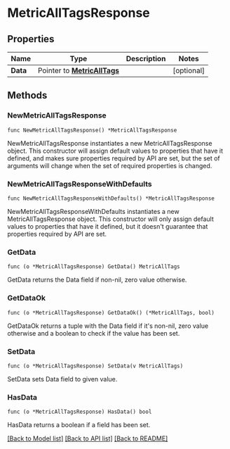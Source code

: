 # MetricAllTagsResponse

## Properties

Name | Type | Description | Notes
---- | ---- | ----------- | ------
**Data** | Pointer to [**MetricAllTags**](MetricAllTags.md) |  | [optional] 

## Methods

### NewMetricAllTagsResponse

`func NewMetricAllTagsResponse() *MetricAllTagsResponse`

NewMetricAllTagsResponse instantiates a new MetricAllTagsResponse object.
This constructor will assign default values to properties that have it defined,
and makes sure properties required by API are set, but the set of arguments
will change when the set of required properties is changed.

### NewMetricAllTagsResponseWithDefaults

`func NewMetricAllTagsResponseWithDefaults() *MetricAllTagsResponse`

NewMetricAllTagsResponseWithDefaults instantiates a new MetricAllTagsResponse object.
This constructor will only assign default values to properties that have it defined,
but it doesn't guarantee that properties required by API are set.

### GetData

`func (o *MetricAllTagsResponse) GetData() MetricAllTags`

GetData returns the Data field if non-nil, zero value otherwise.

### GetDataOk

`func (o *MetricAllTagsResponse) GetDataOk() (*MetricAllTags, bool)`

GetDataOk returns a tuple with the Data field if it's non-nil, zero value otherwise
and a boolean to check if the value has been set.

### SetData

`func (o *MetricAllTagsResponse) SetData(v MetricAllTags)`

SetData sets Data field to given value.

### HasData

`func (o *MetricAllTagsResponse) HasData() bool`

HasData returns a boolean if a field has been set.


[[Back to Model list]](../README.md#documentation-for-models) [[Back to API list]](../README.md#documentation-for-api-endpoints) [[Back to README]](../README.md)


